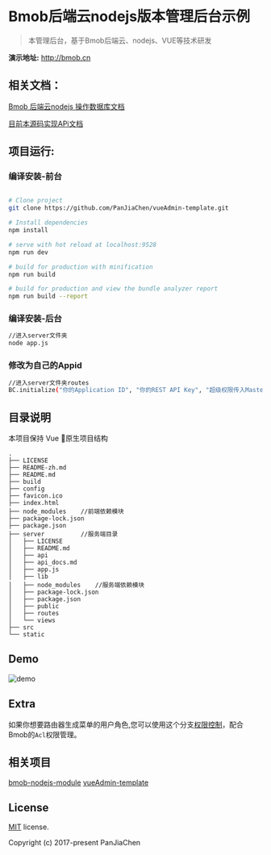 # Bmob后端云nodejs版本管理后台示例

> 本管理后台，基于Bmob后端云、nodejs、VUE等技术研发

**演示地址:** http://bmob.cn


## 相关文档：
[Bmob 后端云nodejs 操作数据库文档](http://doc.bmob.cn/cloud_function/web/develop_doc/#_7)


[目前本源码实现APi文档](https://github.com/bmob/bmob-nodejs-admin/blob/master/server/api_docs.md)

## 项目运行:

### 编译安装-前台

``` bash

# Clone project
git clone https://github.com/PanJiaChen/vueAdmin-template.git

# Install dependencies
npm install

# serve with hot reload at localhost:9528
npm run dev

# build for production with minification
npm run build

# build for production and view the bundle analyzer report
npm run build --report
```

### 编译安装-后台

``` bash
//进入server文件夹
node app.js
```

### 修改为自己的Appid
``` bash
//进入server文件夹routes
BC.initialize("你的Application ID", "你的REST API Key", "超级权限传入Master Key");

```

## 目录说明
本项目保持 Vue 原生项目结构
```
.
├── LICENSE
├── README-zh.md
├── README.md
├── build
├── config
├── favicon.ico
├── index.html
├── node_modules    //前端依赖模块
├── package-lock.json
├── package.json
├── server          //服务端目录
│   ├── LICENSE
│   ├── README.md
│   ├── api
│   ├── api_docs.md
│   ├── app.js
│   ├── lib
│   ├── node_modules    //服务端依赖模块
│   ├── package-lock.json
│   ├── package.json
│   ├── public
│   ├── routes
│   └── views
├── src
└── static
```
## Demo
![demo](https://github.com/PanJiaChen/PanJiaChen.github.io/blob/master/images/demo.gif)

## Extra
如果你想要路由器生成菜单的用户角色,您可以使用这个分支[权限控制](https://github.com/PanJiaChen/vueAdmin-template/tree/permission-control)，配合Bmob的`Acl`权限管理。

## 相关项目
 [bmob-nodejs-module](https://github.com/bmob/bmob-nodejs-module)
 [vueAdmin-template](https://github.com/PanJiaChen/vueAdmin-template)



## License
[MIT](https://github.com/PanJiaChen/vueAdmin-template/blob/master/LICENSE) license.

Copyright (c) 2017-present PanJiaChen

